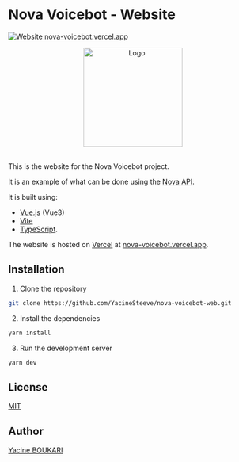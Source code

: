 # Nova Voicebot - Website

[![Website nova-voicebot.vercel.app](https://img.shields.io/website-up-down-green-red/https/nova-voicebot.vercel.app.svg)](https://nova-voicebot.vercel.app)

<div align="center">
    <img alt="Logo" src="https://user-images.githubusercontent.com/64146788/229367526-bf42c308-7362-4c45-b50d-4dbe5ee1da88.svg" width="200px" />
</div>

<br/>

This is the website for the Nova Voicebot project.

It is an example of what can be done using the [Nova API](https://github.com/YacineSteeve/nova-voicebot-api).

It is built using:
* [Vue.js](https://vuejs.org/) (Vue3)
* [Vite](https://vitejs.dev/)
* [TypeScript](https://www.typescriptlang.org/).

The website is hosted on [Vercel](https://vercel.com/) at [nova-voicebot.vercel.app](https://nova-voicebot.vercel.app/).

## Installation

1. Clone the repository

```bash
git clone https://github.com/YacineSteeve/nova-voicebot-web.git
```
   
2. Install the dependencies

```bash
yarn install
```

3. Run the development server

```bash
yarn dev
```

## License

[MIT](https://github.com/YacineSteeve/nova-voicebot-web/blob/main/LICENSE)

## Author

[Yacine BOUKARI](https://github.com/YacineSteeve)
